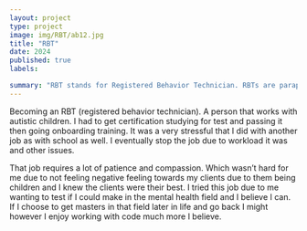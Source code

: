 ```yaml
---
layout: project
type: project
image: img/RBT/ab12.jpg
title: "RBT"
date: 2024
published: true
labels:

summary: "RBT stands for Registered Behavior Technician. RBTs are paraprofessionals who work in the field of Applied Behavior Analysis (ABA) therapy. They work under the supervision of a Board Certified Behavior Analyst (BCBA) to help people with behavioral challenges"
---
```



Becoming an RBT (registered behavior technician). A person that works with autistic children. I had to get certification studying for test and passing it then going onboarding training. It was a very stressful that I did with another job as with school as well. I eventually stop the job due to workload it was and other issues. 

That job requires a lot of patience and compassion. Which wasn’t hard for me due to not feeling negative feeling towards my clients due to them being children and I knew the clients were their best. I tried this job due to me wanting to test if I could make in the mental health field and I believe I can. If I choose to get masters in that field later in life and go back I might however I enjoy working with code much more I believe. 